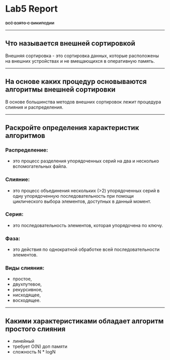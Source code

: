 # Lab5 Report
~~всё взято с википедии~~
***

## Что называется внешней сортировкой
Внешняя сортировка - это сортировка данных, которые расположены на внешних устройствах и не вмещающихся в оперативную память.
***

## На основе каких процедур основываются алгоритмы внешней сортировки
В основе большинства методов внешних сортировок лежит процедура слияния и распределения.
***

## Раскройте определения характеристик алгоритмов
 
 ### Распределение:
 - это процесс разделения упорядоченных серий на два и несколько вспомогательных файла.

 ### Слияние:
- это процесс объединения нескольких (>2) упорядоченных серий в одну упорядоченную последовательность при помощи циклического выбора элементов, доступных в данный момент.

 ### Серия: 
- это последовательность элементов, которая упорядочена по ключу.

 ### Фаза: 
 - это действия по однократной обработке всей последовательности элементов.
  
 ### Виды слияния: 
 - простое, 
 - двухпутевое, 
 - рекурсивное, 
 - нисходящее, 
 - восходящее.
 ***

## Какими характеристиками обладает алгоритм простого слияния
- линейный
- требует O(N) доп памяти
- сложность N * logN